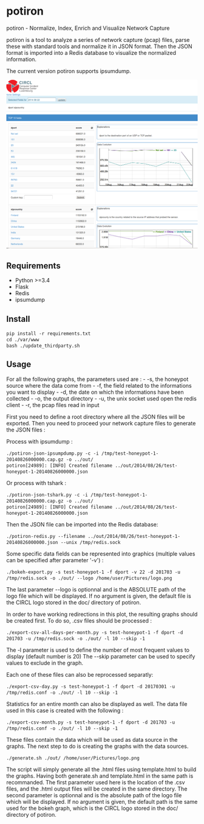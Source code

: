 
potiron
=======

potiron -  Normalize, Index, Enrich and Visualize Network Capture

potiron is a tool to analyze a series of network capture (pcap) files, parse these with standard tools and normalize
it in JSON format. Then the JSON format is imported into a Redis database to visualize the
normalized information.

The current version potiron supports ipsumdump.

![Potiron web interface](./doc/screenshot.png?raw=true "Potiron web interface")

Requirements
------------

* Python >=3.4
* Flask
* Redis
* ipsumdump

Install
-------

    pip install -r requirements.txt
    cd ./var/www
    bash ./update_thirdparty.sh

Usage
-----

For all the following graphs, the parameters used are :
        - -s, the honeypot source where the data come from
        - -f, the field related to the informations you want to display
        - -d, the date on which the informations have been collected
        - -o, the output directory
        - -u, the unix socket used open the redis client
	- -r, the pcap files read in input

First you need to define a root directory where all the JSON files will be exported. Then you need
to proceed your network capture files to generate the JSON files :

Process with ipsumdump :

	./potiron-json-ipsumpdump.py -c -i /tmp/test-honeypot-1-20140826000000.cap.gz -o ../out/
	potiron[24989]: [INFO] Created filename ../out/2014/08/26/test-honeypot-1-20140826000000.json

Or process with tshark :

	./potiron-json-tshark.py -c -i /tmp/test-honeypot-1-20140826000000.cap.gz -o ../out/
	potiron[24989]: [INFO] Created filename ../out/2014/08/26/test-honeypot-1-20140826000000.json

Then the JSON file can be imported into the Redis database:

	./potiron-redis.py --filename ../out/2014/08/26/test-honeypot-1-20140826000000.json --unix /tmp/redis.sock

Some specific data fields can be represented into graphics (multiple values can be specified after parameter '-v') :

	./bokeh-export.py -s test-honeypot-1 -f dport -v 22 -d 201703 -u /tmp/redis.sock -o ./out/ --logo /home/user/Pictures/logo.png

The last parameter --logo is optionnal and is the ABSOLUTE path of the logo file which will be displayed. If no argument is given, the default file is the CIRCL logo stored in the doc/ directory of potiron.

In order to have working redirections in this plot, the resulting graphs should be created first. To do so, .csv files should be processed :

	./export-csv-all-days-per-month.py -s test-honeypot-1 -f dport -d 201703 -u /tmp/redis.sock -o ./out/ -l 10 --skip -1

The -l parameter is used to define the number of most frequent values to display (default number is 20)
The --skip parameter can be used to specify values to exclude in the graph.

Each one of these files can also be reprocessed separatly:

	./export-csv-day.py -s test-honeypot-1 -f dport -d 20170301 -u /tmp/redis.conf -o ./out/ -l 10 --skip -1

Statistics for an entire month can also be displayed as well. The data file used in this case is created with the following :

	./export-csv-month.py -s test-honeypot-1 -f dport -d 201703 -u /tmp/redis.conf -o ./out/ -l 10 --skip -1

These files contain the data which will be used as data source in the graphs. The next step to do is creating the graphs with the data sources.

	./generate.sh ./out/ /home/user/Pictures/logo.png

The script will simply generate all the .html files using template.html to build the graphs. 
Having both generate.sh and template.html in the same path is recommanded.
The first parameter used here is the location of the .csv files, and the .html output files will be created in the same directory. The second parameter is optionnal and is the absolute path of the logo file which will be displayed. If no argument is given, the default path is the same used for the bokeh graph, which is the CIRCL logo stored in the doc/ directory of potiron.
